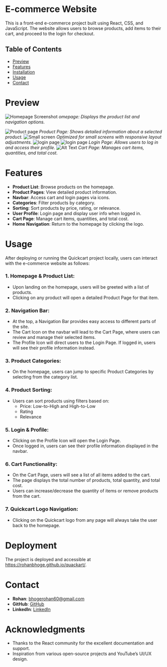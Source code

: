 # E-commerce Website
This is a front-end e-commerce project built using React, CSS, and JavaScript. The website allows users to browse products, add items to their cart, and proceed to the login for checkout.

## Table of Contents
- [Preview](#preview)
- [Features](#features)
- [Installation](#installation)
- [Usage](#usage)
- [Contact](#contact)


# Preview
![Homepage Screenshot](./src/assets/Screenshot_0.png)
*omepage: Displays the product list and navigation options.*

![Product page](./src/assets/Screenshot_01.png)
*Product Page: Shows detailed information about a selected product.*
![Small screen ](./src/assets/Screenshot_02.png)
*Optimized for small screens with responsive layout adjustments.*
![login page](./src/assets/Screenshot_03.png)
![login page](./src/assets/Screenshot_04.png) 
*Login Page: Allows users to log in and access their profile.*
![Alt Text](./src/assets/Screenshot_05.png) 
*Cart Page: Manages cart items, quantities, and total cost.*

# Features
- **Product List**: Browse products on the homepage.
- **Product Pages**: View detailed product information.
- **Navbar**: Access cart and login pages via icons.
- **Categories**: Filter products by category.
- **Sorting**: Sort products by price, rating, or relevance.
- **User Profile**: Login page and display user info when logged in.
- **Cart Page**: Manage cart items, quantities, and total cost.
- **Home Navigation**: Return to the homepage by clicking the logo.


# Usage
After deploying or running the Quickcart project locally, users can interact with the e-commerce website as follows:

### 1. Homepage & Product List:

- Upon landing on the homepage, users will be greeted with a list of products.
- Clicking on any product will open a detailed Product Page for that item.
### 2. Navigation Bar:

- At the top, a Navigation Bar provides easy access to different parts of the site.
- The Cart Icon on the navbar will lead to the Cart Page, where users can review and manage their selected items.
- The Profile Icon will direct users to the Login Page. If logged in, users will see their profile information instead.
### 3. Product Categories:

- On the homepage, users can jump to specific Product Categories by selecting from the category list.
### 4. Product Sorting:

- Users can sort products using filters based on:
    - Price: Low-to-High and High-to-Low
    - Rating
    - Relevance
### 5. Login & Profile:

- Clicking on the Profile Icon will open the Login Page.
- Once logged in, users can see their profile information displayed in the navbar.
### 6. Cart Functionality:

- On the Cart Page, users will see a list of all items added to the cart.
- The page displays the total number of products, total quantity, and total cost.
- Users can increase/decrease the quantity of items or remove products from the cart.
### 7. Quickcart Logo Navigation:

- Clicking on the Quickcart logo from any page will always take the user back to the homepage.

# Deployment
The project is deployed and accessible at https://rohanbhoge.github.io/quackart/.

# Contact
- **Rohan**: [bhogerohan60@gmail.com](mailto:bhogeroahn60@example.com)
- **GitHub**: [GitHub](https://github.com/RohanBhoge)
- **LinkedIn**: [LinkedIn](https://www.linkedin.com/in/rohanbhoge)

# Acknowledgments
- Thanks to the React community for the excellent documentation and support.
- Inspiration from various open-source projects and YouTube’s UI/UX design.
